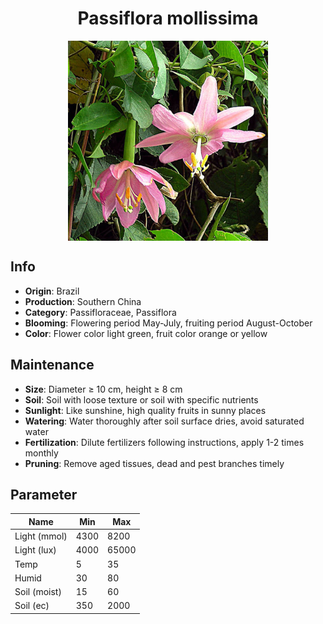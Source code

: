 <h1 align='center'>Passiflora mollissima</h1>
<p align="center">
    <img 
        align='center'
        width='320'
        src="../images/passiflora mollissima.png" 
        alt='Passiflora mollissima' />
</p>

## Info

 - **Origin**: Brazil
 - **Production**: Southern China
 - **Category**: Passifloraceae, Passiflora
 - **Blooming**: Flowering period May-July, fruiting period August-October
 - **Color**: Flower color light green, fruit color orange or yellow

## Maintenance

 - **Size**: Diameter ≥ 10 cm, height ≥ 8 cm
 - **Soil**: Soil with loose texture or soil with specific nutrients
 - **Sunlight**: Like sunshine, high quality fruits in sunny places
 - **Watering**: Water thoroughly after soil surface dries, avoid saturated water
 - **Fertilization**: Dilute fertilizers following instructions, apply 1-2 times monthly
 - **Pruning**: Remove aged tissues, dead and pest branches timely

## Parameter

| Name         | Min  | Max   |
|--------------|------|-------|
| Light (mmol) | 4300 | 8200  |
| Light (lux)  | 4000 | 65000 |
| Temp         | 5    | 35    |
| Humid        | 30   | 80    |
| Soil (moist) | 15   | 60    |
| Soil (ec)    | 350  | 2000  |